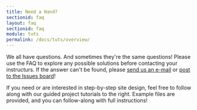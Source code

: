 ```yaml
---
title: Need a Hand?
sectionid: faq
layout: faq
sectionid: faq
module: tuts
permalink: /docs/tuts/overview/
---
```


We all have questions. And sometimes they're the same questions! Please use the FAQ to explore any possible solutions before contacting your instructurs. If the answer can't be found, please [send us an e-mail](../../../posts/contacts) or [post to the Issues board](https://github.com/Media-Ed-Online/intro-web-dev-resources-summer/issues)!

If you need or are interested in step-by-step site design, feel free to follow along with our guided project tutorials to the right. Example files are provided, and you can follow-along with full instructions!

